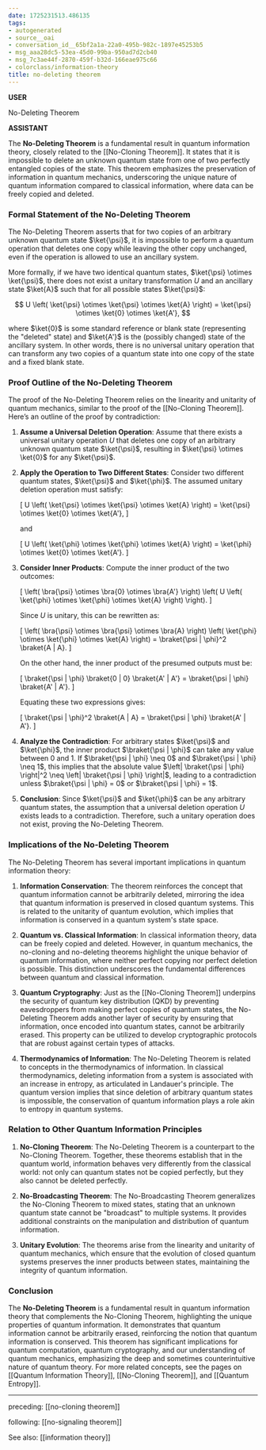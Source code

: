 ```yaml
---
date: 1725231513.486135
tags:
- autogenerated
- source__oai
- conversation_id__65bf2a1a-22a0-495b-982c-1897e45253b5
- msg_aaa28dc5-53ea-45d0-99ba-950ad7d2cb40
- msg_7c3ae44f-2870-459f-b32d-166eae975c66
- colorclass/information-theory
title: no-deleting theorem
---
```


**USER**

No-Deleting Theorem


**ASSISTANT**

The **No-Deleting Theorem** is a fundamental result in quantum information theory, closely related to the [[No-Cloning Theorem]]. It states that it is impossible to delete an unknown quantum state from one of two perfectly entangled copies of the state. This theorem emphasizes the preservation of information in quantum mechanics, underscoring the unique nature of quantum information compared to classical information, where data can be freely copied and deleted.

### Formal Statement of the No-Deleting Theorem

The No-Deleting Theorem asserts that for two copies of an arbitrary unknown quantum state $\ket{\psi}$, it is impossible to perform a quantum operation that deletes one copy while leaving the other copy unchanged, even if the operation is allowed to use an ancillary system.

More formally, if we have two identical quantum states, $\ket{\psi} \otimes \ket{\psi}$, there does not exist a unitary transformation $U$ and an ancillary state $\ket{A}$ such that for all possible states $\ket{\psi}$:

$$
U \left( \ket{\psi} \otimes \ket{\psi} \otimes \ket{A} \right) = \ket{\psi} \otimes \ket{0} \otimes \ket{A'},
$$

where $\ket{0}$ is some standard reference or blank state (representing the "deleted" state) and $\ket{A'}$ is the (possibly changed) state of the ancillary system. In other words, there is no universal unitary operation that can transform any two copies of a quantum state into one copy of the state and a fixed blank state.

### Proof Outline of the No-Deleting Theorem

The proof of the No-Deleting Theorem relies on the linearity and unitarity of quantum mechanics, similar to the proof of the [[No-Cloning Theorem]]. Here’s an outline of the proof by contradiction:

1. **Assume a Universal Deletion Operation**: Assume that there exists a universal unitary operation $U$ that deletes one copy of an arbitrary unknown quantum state $\ket{\psi}$, resulting in $\ket{\psi} \otimes \ket{0}$ for any $\ket{\psi}$.

2. **Apply the Operation to Two Different States**: Consider two different quantum states, $\ket{\psi}$ and $\ket{\phi}$. The assumed unitary deletion operation must satisfy:

   \[
   U \left( \ket{\psi} \otimes \ket{\psi} \otimes \ket{A} \right) = \ket{\psi} \otimes \ket{0} \otimes \ket{A'},
   \]

   and

   \[
   U \left( \ket{\phi} \otimes \ket{\phi} \otimes \ket{A} \right) = \ket{\phi} \otimes \ket{0} \otimes \ket{A'}.
   \]

3. **Consider Inner Products**: Compute the inner product of the two outcomes:

   \[
   \left( \bra{\psi} \otimes \bra{0} \otimes \bra{A'} \right) \left( U \left( \ket{\phi} \otimes \ket{\phi} \otimes \ket{A} \right) \right).
   \]

   Since $U$ is unitary, this can be rewritten as:

   \[
   \left( \bra{\psi} \otimes \bra{\psi} \otimes \bra{A} \right) \left( \ket{\phi} \otimes \ket{\phi} \otimes \ket{A} \right) = \braket{\psi | \phi}^2 \braket{A | A}.
   \]

   On the other hand, the inner product of the presumed outputs must be:

   \[
   \braket{\psi | \phi} \braket{0 | 0} \braket{A' | A'} = \braket{\psi | \phi} \braket{A' | A'}.
   \]

   Equating these two expressions gives:

   \[
   \braket{\psi | \phi}^2 \braket{A | A} = \braket{\psi | \phi} \braket{A' | A'}.
   \]

4. **Analyze the Contradiction**: For arbitrary states $\ket{\psi}$ and $\ket{\phi}$, the inner product $\braket{\psi | \phi}$ can take any value between 0 and 1. If $\braket{\psi | \phi} \neq 0$ and $\braket{\psi | \phi} \neq 1$, this implies that the absolute value $\left| \braket{\psi | \phi} \right|^2 \neq \left| \braket{\psi | \phi} \right|$, leading to a contradiction unless $\braket{\psi | \phi} = 0$ or $\braket{\psi | \phi} = 1$.

5. **Conclusion**: Since $\ket{\psi}$ and $\ket{\phi}$ can be any arbitrary quantum states, the assumption that a universal deletion operation $U$ exists leads to a contradiction. Therefore, such a unitary operation does not exist, proving the No-Deleting Theorem.

### Implications of the No-Deleting Theorem

The No-Deleting Theorem has several important implications in quantum information theory:

1. **Information Conservation**: The theorem reinforces the concept that quantum information cannot be arbitrarily deleted, mirroring the idea that quantum information is preserved in closed quantum systems. This is related to the unitarity of quantum evolution, which implies that information is conserved in a quantum system's state space.

2. **Quantum vs. Classical Information**: In classical information theory, data can be freely copied and deleted. However, in quantum mechanics, the no-cloning and no-deleting theorems highlight the unique behavior of quantum information, where neither perfect copying nor perfect deletion is possible. This distinction underscores the fundamental differences between quantum and classical information.

3. **Quantum Cryptography**: Just as the [[No-Cloning Theorem]] underpins the security of quantum key distribution (QKD) by preventing eavesdroppers from making perfect copies of quantum states, the No-Deleting Theorem adds another layer of security by ensuring that information, once encoded into quantum states, cannot be arbitrarily erased. This property can be utilized to develop cryptographic protocols that are robust against certain types of attacks.

4. **Thermodynamics of Information**: The No-Deleting Theorem is related to concepts in the thermodynamics of information. In classical thermodynamics, deleting information from a system is associated with an increase in entropy, as articulated in Landauer's principle. The quantum version implies that since deletion of arbitrary quantum states is impossible, the conservation of quantum information plays a role akin to entropy in quantum systems.

### Relation to Other Quantum Information Principles

1. **No-Cloning Theorem**: The No-Deleting Theorem is a counterpart to the No-Cloning Theorem. Together, these theorems establish that in the quantum world, information behaves very differently from the classical world: not only can quantum states not be copied perfectly, but they also cannot be deleted perfectly.

2. **No-Broadcasting Theorem**: The No-Broadcasting Theorem generalizes the No-Cloning Theorem to mixed states, stating that an unknown quantum state cannot be "broadcast" to multiple systems. It provides additional constraints on the manipulation and distribution of quantum information.

3. **Unitary Evolution**: The theorems arise from the linearity and unitarity of quantum mechanics, which ensure that the evolution of closed quantum systems preserves the inner products between states, maintaining the integrity of quantum information.

### Conclusion

The **No-Deleting Theorem** is a fundamental result in quantum information theory that complements the No-Cloning Theorem, highlighting the unique properties of quantum information. It demonstrates that quantum information cannot be arbitrarily erased, reinforcing the notion that quantum information is conserved. This theorem has significant implications for quantum computation, quantum cryptography, and our understanding of quantum mechanics, emphasizing the deep and sometimes counterintuitive nature of quantum theory. For more related concepts, see the pages on [[Quantum Information Theory]], [[No-Cloning Theorem]], and [[Quantum Entropy]].


---

preceding: [[no-cloning theorem]]  


following: [[no-signaling theorem]]

See also: [[information theory]]